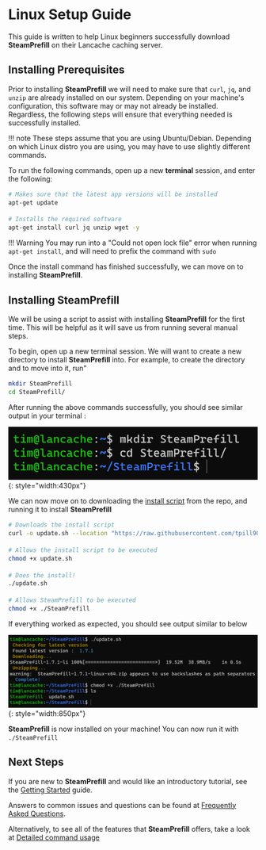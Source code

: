 # Linux Setup Guide

This guide is written to help Linux beginners successfully download **SteamPrefill** on their Lancache caching server. 

## Installing Prerequisites

Prior to installing **SteamPrefill** we will need to make sure that `curl`, `jq`, and `unzip` are already installed on our system.  Depending on your machine's configuration, this software may or may not already be installed.  Regardless, the following steps will ensure that everything needed is successfully installed.  

!!! note
    These steps assume that you are using Ubuntu/Debian.  Depending on which Linux distro you are using, you may have to use slightly different commands.

To run the following commands, open up a new **terminal** session, and enter the following:

```bash
# Makes sure that the latest app versions will be installed
apt-get update

# Installs the required software
apt-get install curl jq unzip wget -y
```

!!! Warning
    You may run into a "Could not open lock file" error when running `apt-get install`, and will need to prefix the command with `sudo`

Once the install command has finished successfully, we can move on to installing **SteamPrefill**.

## Installing SteamPrefill

We will be using a script to assist with installing **SteamPrefill** for the first time.  This will be helpful as it will save us from running several manual steps.

To begin, open up a new terminal session.  We will want to create a new directory to install **SteamPrefill** into.  For example, to create the directory and to move into it, run"

``` bash
mkdir SteamPrefill
cd SteamPrefill/
```

After running the above commands successfully, you should see similar output in your terminal :

![create](../images/install-guides/Create-SteamPrefill-Directory.png){: style="width:430px"}

We can now move on to downloading the [install script](https://github.com/tpill90/steam-lancache-prefill/blob/master/scripts/update.sh) from the repo, and running it to install **SteamPrefill** 

```bash
# Downloads the install script
curl -o update.sh --location "https://raw.githubusercontent.com/tpill90/steam-lancache-prefill/master/scripts/update.sh"

# Allows the install script to be executed
chmod +x update.sh

# Does the install!
./update.sh

# Allows SteamPrefill to be executed
chmod +x ./SteamPrefill
```

If everything worked as expected, you should see output similar to below

![linux install](../images/install-guides/Successful-Linux-Install.png){: style="width:850px"}

**SteamPrefill** is now installed on your machine!  You can now run it with `./SteamPrefill`

## Next Steps

If you are new to **SteamPrefill** and would like an introductory tutorial, see the [Getting Started](https://github.com/tpill90/steam-lancache-prefill#getting-started) guide. 

Answers to common issues and questions can be found at [Frequently Asked Questions](https://github.com/tpill90/steam-lancache-prefill#frequently-asked-questions).  

Alternatively, to see all of the features that **SteamPrefill** offers, take a look at [Detailed command usage](../../Detailed-Command-Usage)
